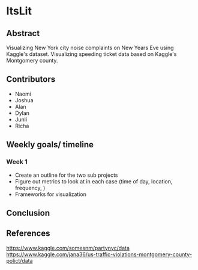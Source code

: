 # ItsLit

## Abstract
Visualizing New York city noise complaints on New Years Eve using Kaggle's dataset.
Visualizing speeding ticket data based on Kaggle's Montgomery county.

## Contributors
* Naomi 
* Joshua
* Alan
* Dylan
* Junli 
* Richa

## Weekly goals/ timeline
### Week 1
* Create an outline for the two sub projects
* Figure out metrics to look at in each case (time of day, location, frequency, )
* Frameworks for visualization

## Conclusion

## References
https://www.kaggle.com/somesnm/partynyc/data
https://www.kaggle.com/jana36/us-traffic-violations-montgomery-county-polict/data
